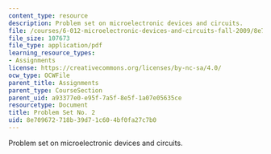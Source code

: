 ```yaml
---
content_type: resource
description: Problem set on microelectronic devices and circuits.
file: /courses/6-012-microelectronic-devices-and-circuits-fall-2009/8e709672718b39d71c604bf0fa27c7b0_MIT6_012F09_assn02.pdf
file_size: 107673
file_type: application/pdf
learning_resource_types:
- Assignments
license: https://creativecommons.org/licenses/by-nc-sa/4.0/
ocw_type: OCWFile
parent_title: Assignments
parent_type: CourseSection
parent_uid: a93377e0-e95f-7a5f-8e5f-1a07e05635ce
resourcetype: Document
title: Problem Set No. 2
uid: 8e709672-718b-39d7-1c60-4bf0fa27c7b0
---
```

Problem set on microelectronic devices and circuits.